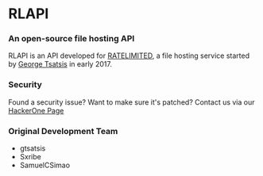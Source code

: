 # RLAPI
### An open-source file hosting API

RLAPI is an API developed for [RATELIMITED](https://ratelimited.me), a file hosting service started by [George Tsatsis](https://github.com/gtsatsis) in early 2017.

### Security
Found a security issue? Want to make sure it's patched? Contact us via our [HackerOne Page](https://hackerone.com/ratelimited)

### Original Development Team

- gtsatsis
- Sxribe
- SamuelCSimao
